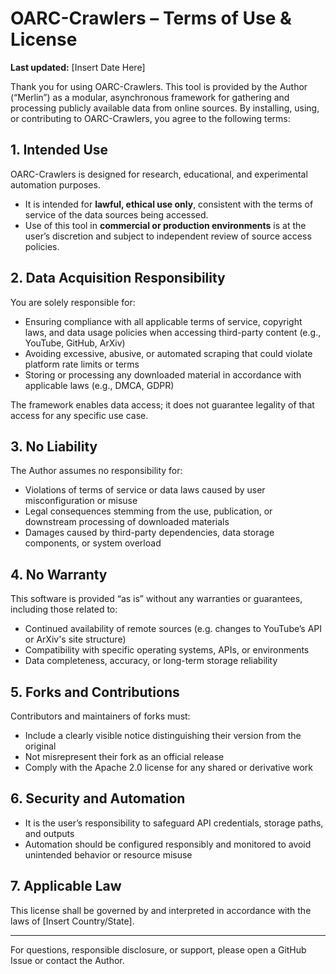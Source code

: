 # OARC-Crawlers – Terms of Use & License

**Last updated:** [Insert Date Here]

Thank you for using OARC-Crawlers. This tool is provided by the Author (“Merlin”) as a modular, asynchronous framework for gathering and processing publicly available data from online sources. By installing, using, or contributing to OARC-Crawlers, you agree to the following terms:

## 1. Intended Use

OARC-Crawlers is designed for research, educational, and experimental automation purposes.

- It is intended for **lawful, ethical use only**, consistent with the terms of service of the data sources being accessed.
- Use of this tool in **commercial or production environments** is at the user’s discretion and subject to independent review of source access policies.

## 2. Data Acquisition Responsibility

You are solely responsible for:

- Ensuring compliance with all applicable terms of service, copyright laws, and data usage policies when accessing third-party content (e.g., YouTube, GitHub, ArXiv)
- Avoiding excessive, abusive, or automated scraping that could violate platform rate limits or terms
- Storing or processing any downloaded material in accordance with applicable laws (e.g., DMCA, GDPR)

The framework enables data access; it does not guarantee legality of that access for any specific use case.

## 3. No Liability

The Author assumes no responsibility for:

- Violations of terms of service or data laws caused by user misconfiguration or misuse
- Legal consequences stemming from the use, publication, or downstream processing of downloaded materials
- Damages caused by third-party dependencies, data storage components, or system overload

## 4. No Warranty

This software is provided “as is” without any warranties or guarantees, including those related to:

- Continued availability of remote sources (e.g. changes to YouTube’s API or ArXiv's site structure)
- Compatibility with specific operating systems, APIs, or environments
- Data completeness, accuracy, or long-term storage reliability

## 5. Forks and Contributions

Contributors and maintainers of forks must:

- Include a clearly visible notice distinguishing their version from the original
- Not misrepresent their fork as an official release
- Comply with the Apache 2.0 license for any shared or derivative work

## 6. Security and Automation

- It is the user’s responsibility to safeguard API credentials, storage paths, and outputs
- Automation should be configured responsibly and monitored to avoid unintended behavior or resource misuse

## 7. Applicable Law

This license shall be governed by and interpreted in accordance with the laws of [Insert Country/State].

---

For questions, responsible disclosure, or support, please open a GitHub Issue or contact the Author.
